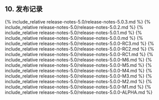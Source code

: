 ## 10. 发布记录

{% include_relative release-notes-5.0/release-notes-5.0.3.md %}
{% include_relative release-notes-5.0/release-notes-5.0.2.md %}
{% include_relative release-notes-5.0/release-notes-5.0.1.md %}
{% include_relative release-notes-5.0/release-notes-5.0.0.md %}
{% include_relative release-notes-5.0/release-notes-5.0.0-RC3.md %}
{% include_relative release-notes-5.0/release-notes-5.0.0-RC2.md %}
{% include_relative release-notes-5.0/release-notes-5.0.0-RC1.md %}
{% include_relative release-notes-5.0/release-notes-5.0.0-M6.md %}
{% include_relative release-notes-5.0/release-notes-5.0.0-M5.md %}
{% include_relative release-notes-5.0/release-notes-5.0.0-M4.md %}
{% include_relative release-notes-5.0/release-notes-5.0.0-M3.md %}
{% include_relative release-notes-5.0/release-notes-5.0.0-M2.md %}
{% include_relative release-notes-5.0/release-notes-5.0.0-M1.md %}
{% include_relative release-notes-5.0/release-notes-5.0.0-ALPHA.md %}














